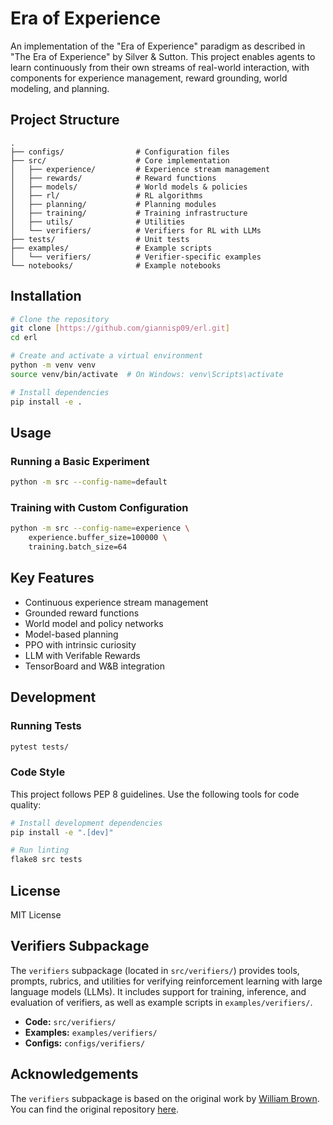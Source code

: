 # Era of Experience

An implementation of the "Era of Experience" paradigm as described in "The Era of Experience" by Silver & Sutton. This project enables agents to learn continuously from their own streams of real-world interaction, with components for experience management, reward grounding, world modeling, and planning.

## Project Structure

```
.
├── configs/                # Configuration files
├── src/                    # Core implementation
│   ├── experience/         # Experience stream management
│   ├── rewards/            # Reward functions
│   ├── models/             # World models & policies
│   ├── rl/                 # RL algorithms
│   ├── planning/           # Planning modules
│   ├── training/           # Training infrastructure
│   ├── utils/              # Utilities
│   └── verifiers/          # Verifiers for RL with LLMs
├── tests/                  # Unit tests
├── examples/               # Example scripts
│   └── verifiers/          # Verifier-specific examples
└── notebooks/              # Example notebooks
```

## Installation

```bash
# Clone the repository
git clone [https://github.com/giannisp09/erl.git]
cd erl

# Create and activate a virtual environment
python -m venv venv
source venv/bin/activate  # On Windows: venv\Scripts\activate

# Install dependencies
pip install -e .
```

## Usage

### Running a Basic Experiment

```bash
python -m src --config-name=default
```

### Training with Custom Configuration

```bash
python -m src --config-name=experience \
    experience.buffer_size=100000 \
    training.batch_size=64
```

## Key Features

- Continuous experience stream management
- Grounded reward functions
- World model and policy networks
- Model-based planning
- PPO with intrinsic curiosity
- LLM with Verifable Rewards
- TensorBoard and W&B integration

## Development

### Running Tests

```bash
pytest tests/
```

### Code Style

This project follows PEP 8 guidelines. Use the following tools for code quality:

```bash
# Install development dependencies
pip install -e ".[dev]"

# Run linting
flake8 src tests
```

## License

MIT License

## Verifiers Subpackage

The `verifiers` subpackage (located in `src/verifiers/`) provides tools, prompts, rubrics, and utilities for verifying reinforcement learning with large language models (LLMs). It includes support for training, inference, and evaluation of verifiers, as well as example scripts in `examples/verifiers/`.

- **Code:** `src/verifiers/`
- **Examples:** `examples/verifiers/`
- **Configs:** `configs/verifiers/`

## Acknowledgements

The `verifiers` subpackage is based on the original work by [William Brown](https://github.com/williambrown97/verifiers). You can find the original repository [here](https://github.com/williambrown97/verifiers). 
